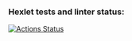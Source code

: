 ### Hexlet tests and linter status:
[![Actions Status](https://github.com/Rydeema/fastify-web-development-project-6/actions/workflows/hexlet-check.yml/badge.svg)](https://github.com/Rydeema/fastify-web-development-project-6/actions)